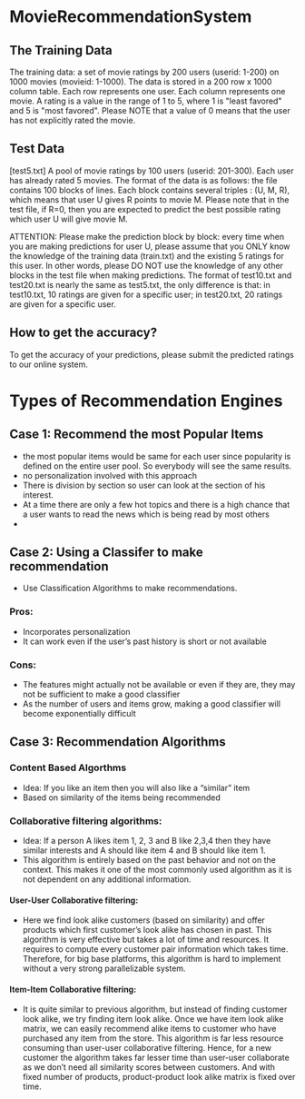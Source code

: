 # MovieRecommendationSystem

## The Training Data
The training data: a set of movie ratings by 200 users (userid: 1-200) on 1000 movies (movieid:
1-1000). The data is stored in a 200 row x 1000 column table. Each row represents one user.
Each column represents one movie. A rating is a value in the range of 1 to 5, where 1 is "least
favored" and 5 is "most favored". Please NOTE that a value of 0 means that the user has not
explicitly rated the movie.

## Test Data
[test5.txt] A pool of movie ratings by 100 users (userid: 201-300). Each user has already rated 5
movies. The format of the data is as follows: the file contains 100 blocks of lines. Each block
contains several triples : (U, M, R), which means that user U gives R points to movie M. Please
note that in the test file, if R=0, then you are expected to predict the best possible rating
which user U will give movie M.

ATTENTION: Please make the prediction block by block: every time when you are making
predictions for user U, please assume that you ONLY know the knowledge of the training data
(train.txt) and the existing 5 ratings for this user. In other words, please DO NOT use the
knowledge of any other blocks in the test file when making predictions.
The format of test10.txt and test20.txt is nearly the same as test5.txt, the only difference is that:
in test10.txt, 10 ratings are given for a specific user; in test20.txt, 20 ratings are given for a
specific user.

## How to get the accuracy?
To get the accuracy of your predictions, please submit the predicted ratings to our online system.

# Types of Recommendation Engines

## Case 1: Recommend the most Popular Items
 - the most popular items would be same for each user since popularity is defined on the entire user pool. So everybody will see the same results.
 - no personalization involved with this approach
 - There is division by section so user can look at the section of his interest.
 - At a time there are only a few hot topics and there is a high chance that a user wants to read the news which is being read by most others
 -
## Case 2: Using a Classifer to make recommendation
 - Use Classification Algorithms to make recommendations.
### Pros:
 - Incorporates personalization
 - It can work even if the user’s past history is short or not available
### Cons:
 - The features might actually not be available or even if they are, they may not be sufficient to make a good classifier
 - As the number of users and items grow, making a good classifier will become exponentially difficult

## Case 3: Recommendation Algorithms
### Content Based Algorthms
 - Idea: If you like an item then you will also like a “similar” item
 - Based on similarity of the items being recommended

### Collaborative filtering algorithms:
 - Idea: If a person A likes item 1, 2, 3 and B like 2,3,4 then they have similar interests and A should like item 4 and B should like item 1.
 - This algorithm is entirely based on the past behavior and not on the context. This makes it one of the most commonly used algorithm as it is not dependent on any additional information.

#### User-User Collaborative filtering:
 - Here we find look alike customers (based on similarity) and offer products which first customer’s look alike has chosen in past. This algorithm is very effective but takes a lot of time and resources. It requires to compute every customer pair information which takes time. Therefore, for big base platforms, this algorithm is hard to implement without a very strong parallelizable system.
#### Item-Item Collaborative filtering:
 - It is quite similar to previous algorithm, but instead of finding customer look alike, we try finding item look alike. Once we have item look alike matrix, we can easily recommend alike items to customer who have purchased any item from the store. This algorithm is far less resource consuming than user-user collaborative filtering. Hence, for a new customer the algorithm takes far lesser time than user-user collaborate as we don’t need all similarity scores between customers. And with fixed number of products, product-product look alike matrix is fixed over time.

